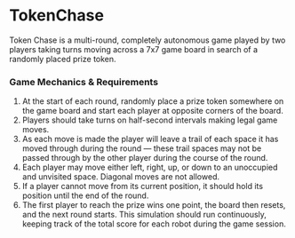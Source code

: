 # TokenChase
Token Chase is a multi-round, completely autonomous game played by two players taking turns moving across a 7x7 game board in search of a randomly placed prize token.
 
### Game Mechanics & Requirements
1. At the start of each round, randomly place a prize token somewhere on the game board and start each player at opposite corners of the board.
2. Players should take turns on half-second intervals making legal game moves.
3. As each move is made the player will leave a trail of each space it has moved through during the round —
these trail spaces may not be passed through by the other player during the course of the round.
4. Each player may move either left, right, up, or down to an unoccupied and unvisited space. Diagonal moves
are not allowed.
5. If a player cannot move from its current position, it should hold its position until the end of the round.
6. The first player to reach the prize wins one point, the board then resets, and the next round starts. This
simulation should run continuously, keeping track of the total score for each robot during the game session.

